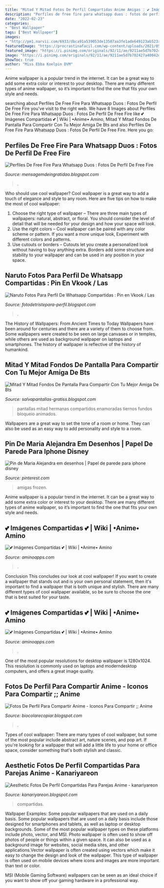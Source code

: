 ```yaml
---
title: "Mitad Y Mitad Fotos De Perfil Compartidas Anime Amigas : 💕 Imágenes Compartidas 💕"
description: "Perfiles de free fire para whatsapp duos : fotos de perfil de free fire"
date: "2022-02-23"
categories:
- "Best Wallpaper"
tags: ["Best Wallpaper"]
images:
- "http://pm1.narvii.com/6933/dbca91a539053de13507aa3fe1ade649123ab523r1-512-512v2_00.jpg"
featuredImage: "https://procrastinafacil.com/wp-content/uploads/2021/05/Frases-para-pvp.jpg"
featured_image: "https://i.pinimg.com/originals/92/11/ae/9211ae5d7b702427a40042dfd0d0db46.jpg"
image: "https://i.pinimg.com/originals/92/11/ae/9211ae5d7b702427a40042dfd0d0db46.jpg"
ShowToc: true
author: "Miss Ebba Koelpin DVM"
---
```



Anime wallpaper is a popular trend in the internet. It can be a great way to add some extra color or interest to your desktop. There are many different types of anime wallpaper, so it’s important to find the one that fits your own style and needs.

	

		
searching about Perfiles De Free Fire Para Whatsapp Duos : Fotos De Perfil De Free Fire you've visit to the right web. We have 8 Images about Perfiles De Free Fire Para Whatsapp Duos : Fotos De Perfil De Free Fire like 💕 Imágenes Compartidas 💕 | Wiki | •Anime• Amino, Mitad Y Mitad Fondos De Pantalla Para Compartir Con Tu Mejor Amiga De Bts and also Perfiles De Free Fire Para Whatsapp Duos : Fotos De Perfil De Free Fire. Here you go:
		
    
## Perfiles De Free Fire Para Whatsapp Duos : Fotos De Perfil De Free Fire

<img loading=lazy src="https://procrastinafacil.com/wp-content/uploads/2021/05/Frases-para-pvp.jpg" onerror="this.onerror=null;this.src='https://tse2.mm.bing.net/th?id=OIP.MlElb3lIrAPE0s1Jr0pVugHaEK&amp;pid=15.1';" alt="Perfiles De Free Fire Para Whatsapp Duos : Fotos De Perfil De Free Fire">

_Source: mensagemdeingratidao.blogspot.com_

>. 

	

Who should use cool wallpaper?
Cool wallpaper is a great way to add a touch of elegance and style to any room. Here are five tips on how to make the most of cool wallpaper: 
1) Choose the right type of wallpaper – There are three main types of wallpapers: natural, abstract, or floral. You should consider the level of detail that will be needed for your design and how your space will look. 
2) Use the right colors – Cool wallpaper can be paired with any color scheme or pattern. If you want a more unique look, Experiment with different colors and patterns. 
3) Use cutouts or borders – Cutouts let you create a personalized look without having to buy anything extra. Borders add some structure and stability to your wallpaper and can be used in any position in your space.

    
## Naruto Fotos Para Perfil De Whatsapp Compartidas : Pin En Vkook / Las

<img loading=lazy src="https://i.pinimg.com/736x/ad/e0/d2/ade0d2a0ec2a6425a997c2efe1d9a6b2.jpg" onerror="this.onerror=null;this.src='https://tse1.mm.bing.net/th?id=OIP.DmPvTrXj06itk1FLMChajgHaH9&amp;pid=15.1';" alt="Naruto Fotos Para Perfil De Whatsapp Compartidas : Pin en Vkook / Las">

_Source: fotodetristepara-perfil.blogspot.com_

>. 

	

The History of Wallpapers: From Ancient Times to Today
Wallpapers have been around for centuries and there are a variety of them to choose from. Some wallpapers were created to be seen on large canvases or in temples, while others are used as background wallpaper on laptops and smartphones. The history of wallpaper is reflective of the history of humankind.

    
## Mitad Y Mitad Fondos De Pantalla Para Compartir Con Tu Mejor Amiga De Bts

<img loading=lazy src="https://i.pinimg.com/736x/a3/32/47/a3324737340a7c7d3edb951a490a55a5.jpg" onerror="this.onerror=null;this.src='https://tse4.mm.bing.net/th?id=OIP.uRLem6w-n8qqmoNfT7jn3QHaML&amp;pid=15.1';" alt="Mitad Y Mitad Fondos De Pantalla Para Compartir Con Tu Mejor Amiga De Bts">

_Source: salvapantallas-gratiss.blogspot.com_

>pantallas mitad hermanas compartidos enamoradas tiernos fundos bloqueio animados. 

	

Wallpapers are a great way to set the tone of a room or home. They can also be used as an easy way to add personality and style to a room.

    
## Pin De Maria Alejandra Em Desenhos | Papel De Parede Para Iphone Disney

<img loading=lazy src="https://i.pinimg.com/originals/92/11/ae/9211ae5d7b702427a40042dfd0d0db46.jpg" onerror="this.onerror=null;this.src='https://tse4.mm.bing.net/th?id=OIP.xi6Qv2w8xlVCnMnSsGhRRQHaNL&amp;pid=15.1';" alt="Pin de Maria Alejandra em desenhos | Papel de parede para iphone disney">

_Source: pinterest.com_

>amigas frozen. 

	

Anime wallpaper is a popular trend in the internet. It can be a great way to add some extra color or interest to your desktop. There are many different types of anime wallpaper, so it’s important to find the one that fits your own style and needs.

    
## 💕 Imágenes Compartidas 💕 | Wiki | •Anime• Amino

<img loading=lazy src="http://pm1.narvii.com/6933/dbca91a539053de13507aa3fe1ade649123ab523r1-512-512v2_00.jpg" onerror="this.onerror=null;this.src='https://tse4.mm.bing.net/th?id=OIP.DGYTttkLc9I9myCvIt8fkAHaHa&amp;pid=15.1';" alt="💕 Imágenes Compartidas 💕 | Wiki | •Anime• Amino">

_Source: aminoapps.com_

>. 

	

Conclusion
This concludes our look at cool wallpaper! If you want to create a wallpaper that stands out and is your own personal statement, then it's important to find a wallpaper that is both unique and stylish. There are many different types of cool wallpaper available, so be sure to choose the one that is best suited for your taste.

    
## 💕 Imágenes Compartidas 💕 | Wiki | •Anime• Amino

<img loading=lazy src="https://pm1.narvii.com/6933/cdae49f5b171db31ab7b5b050d5e599fdd283b34r1-738-732v2_hq.jpg" onerror="this.onerror=null;this.src='https://tse2.mm.bing.net/th?id=OIP.-IMUmT_vTkUam_3QWQuO3gHaHW&amp;pid=15.1';" alt="💕 Imágenes Compartidas 💕 | Wiki | •Anime• Amino">

_Source: aminoapps.com_

>. 

	

One of the most popular resolutions for desktop wallpaper is 1280x1024. This resolution is commonly used on laptops and moderndesktop computers, and offers a great image quality.

    
## Fotos De Perfil Para Compartir Anime - Iconos Para Compartir ;; Anime

<img loading=lazy src="https://i.pinimg.com/736x/f4/47/e0/f447e0befbe5ff9d91544e8f3ebf65bf.jpg" onerror="this.onerror=null;this.src='https://tse2.mm.bing.net/th?id=OIP.Qqt-FedceVu4A-FC2OzcCwHaHa&amp;pid=15.1';" alt="Fotos De Perfil Para Compartir Anime - Iconos Para Compartir ;; Anime">

_Source: biocolarecopiar.blogspot.com_

>. 

	

Types of cool wallpaper:
There are many types of cool wallpaper, but some of the most popular include abstract art, nature scenes, and pop art. If you're looking for a wallpaper that will add a little life to your home or office space, consider something that's both stylish and classic.

    
## Aesthetic Fotos De Perfil Compartidas Para Parejas Anime - Kanariyareon

<img loading=lazy src="https://i.pinimg.com/originals/8e/45/05/8e4505a991f7a1d907f1a04428daef9d.jpg" onerror="this.onerror=null;this.src='https://tse4.mm.bing.net/th?id=OIP.b1V1rTMC5Bw9pwnj--b3ZAHaHa&amp;pid=15.1';" alt="Aesthetic Fotos De Perfil Compartidas Para Parejas Anime - kanariyareon">

_Source: kanariyareon.blogspot.com_

>compartidas. 

	

Wallpaper Examples: Some popular wallpapers that are used on a daily basis.
Some popular wallpapers that are used on a daily basis include those designed for smartphones and tablets, as well as laptop or desktop backgrounds. Some of the most popular wallpaper types on these platforms include photo, vector, and MSI. 
Photo wallpaper is often used to show off photos of people or things within a given space. It can also be used as a background image for websites, social media sites, and other applications.Vector wallpaper is often created using vectors which make it easy to change the design and look of the wallpaper. This type of wallpaper is often used on mobile devices where icons and images are more important than text or color. 

MSI (Mobile Gaming Software) wallpapers can be seen as an ideal choice if you want to show off your gaming hardware in a professional way.

